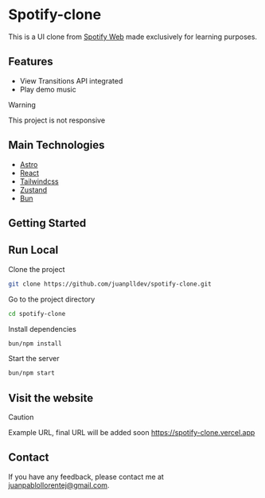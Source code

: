 # Spotify-clone

This is a UI clone from [Spotify Web](https://open.spotify.com/) made exclusively for learning purposes.

## Features

- View Transitions API integrated
- Play demo music

> [!WARNING]
> This project is not responsive

## Main Technologies

- [Astro](https://astro.build/)
- [React](https://react.dev/)
- [Tailwindcss](https://tailwindcss.com/)
- [Zustand](https://zustand-demo.pmnd.rs/)
- [Bun](https://bun.sh)

## Getting Started

## Run Local

Clone the project

```bash
git clone https://github.com/juanplldev/spotify-clone.git
```

Go to the project directory

```bash
cd spotify-clone
```

Install dependencies

```bash
bun/npm install
```

Start the server

```bash
bun/npm start
```

## Visit the website

> [!CAUTION]
> Example URL, final URL will be added soon
https://spotify-clone.vercel.app

## Contact

If you have any feedback, please contact me at juanpablollorentej@gmail.com.